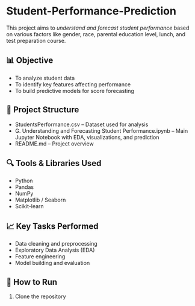 # Student-Performance-Prediction
This project aims to *understand and forecast student performance* based on various factors like gender, race, parental education level, lunch, and test preparation course.

## 📊 Objective

- To analyze student data
- To identify key features affecting performance
- To build predictive models for score forecasting

## 📁 Project Structure

- StudentsPerformance.csv – Dataset used for analysis
- G. Understanding and Forecasting Student Performance.ipynb – Main Jupyter Notebook with EDA, visualizations, and prediction
- README.md – Project overview

## 🔍 Tools & Libraries Used

- Python
- Pandas
- NumPy
- Matplotlib / Seaborn
- Scikit-learn

## 📈 Key Tasks Performed

- Data cleaning and preprocessing
- Exploratory Data Analysis (EDA)
- Feature engineering
- Model building and evaluation

## 🚀 How to Run

1. Clone the repository
